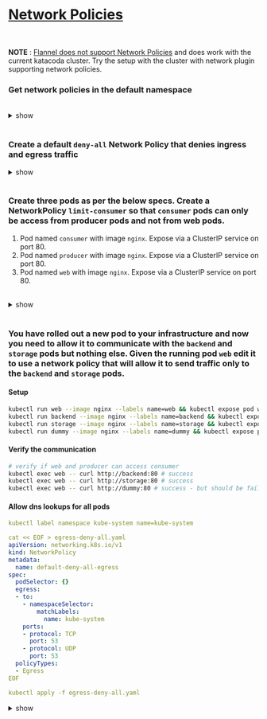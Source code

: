 # [Network Policies](https://kubernetes.io/docs/concepts/services-networking/network-policies/)

<br />

**NOTE** : [Flannel does not support Network Policies](https://github.com/flannel-io/flannel/issues/558) and does work with the current katacoda cluster. Try the setup with the cluster with network plugin supporting network policies.

### Get network policies in the default namespace

<br />

<details><summary>show</summary><p>

```bash
kubectl get networkpolicy
``` 

</p></details>

<br />

### Create a default `deny-all` Network Policy that denies ingress and egress traffic 

<details><summary>show</summary><p>

```bash
cat << EOF > deny-all.yaml
kind: NetworkPolicy
apiVersion: networking.k8s.io/v1
metadata:
  name: deny-all
spec:
  podSelector: {}
  policyTypes:
  - Ingress
  - Egress
  ingress: # deny all ingress
  - {}
  egress: # deny all egress
  - {}
EOF

kubectl apply -f limit-consumer.yaml
``` 

</p></details>

<br />

### Create three pods as per the below specs. Create a NetworkPolicy `limit-consumer` so that `consumer` pods can only be access from producer pods and not from web pods.
1. Pod named `consumer` with image `nginx`. Expose via a ClusterIP service on port 80.
2. Pod named `producer` with image `nginx`. Expose via a ClusterIP service on port 80.
3. Pod named `web` with image `nginx`. Expose via a ClusterIP service on port 80.

<br />

<details><summary>show</summary><p>

#### Create the pods and expose as service

```bash
kubectl run consumer --image=nginx && kubectl expose pod consumer --port=80
kubectl run producer --image=nginx && kubectl expose pod producer --port=80
kubectl run web --image=nginx && kubectl expose pod web --port=80
```

#### Verify the communication

```bash
# verify if web and producer can access consumer
kubectl exec producer -- curl http://consumer:80 # success
kubectl exec web -- curl http://consumer:80 # success
```

#### Create and apply the network policy

```yaml
cat << EOF > limit-consumer.yaml
kind: NetworkPolicy
apiVersion: networking.k8s.io/v1
metadata:
  name: limit-consumer
spec:
  podSelector:
    matchLabels:
      run: consumer # selector for the pods
  policyTypes:
  - Ingress
  ingress: # allow ingress traffic only from producer pods
  - from:
    - podSelector: # from pods
        matchLabels: # with this label
          run: producer
EOF

kubectl apply -f limit-consumer.yaml
```

#### Verify the communication

```bash
# verify if web and producer can access consumer
kubectl exec producer -- curl http://consumer:80 # success
kubectl exec web -- curl http://consumer:80 # failure
```

```bash
# Cleanup 
kubectl delete pod web producer consumer --force
kubectl delete svc web producer consumer
rm limit-consumer.yaml
```

</p></details> 

<br />

### You have rolled out a new pod to your infrastructure and now you need to allow it to communicate with the `backend` and `storage` pods but nothing else. Given the running pod `web` edit it to use a network policy that will allow it to send traffic only to the `backend` and `storage` pods.

#### Setup

```bash
kubectl run web --image nginx --labels name=web && kubectl expose pod web --port 80
kubectl run backend --image nginx --labels name=backend && kubectl expose pod backend --port 80
kubectl run storage --image nginx --labels name=storage && kubectl expose pod storage --port 80
kubectl run dummy --image nginx --labels name=dummy && kubectl expose pod dummy --port 80
```

#### Verify the communication

```bash
# verify if web and producer can access consumer
kubectl exec web -- curl http://backend:80 # success
kubectl exec web -- curl http://storage:80 # success
kubectl exec web -- curl http://dummy:80 # success - but should be failure
```

#### Allow dns lookups for all pods

```yaml
kubectl label namespace kube-system name=kube-system

cat << EOF > egress-deny-all.yaml
apiVersion: networking.k8s.io/v1
kind: NetworkPolicy
metadata:
  name: default-deny-all-egress
spec:
  podSelector: {}
  egress:
  - to:
    - namespaceSelector:
        matchLabels:
          name: kube-system
    ports:
    - protocol: TCP
      port: 53
    - protocol: UDP
      port: 53
  policyTypes:
  - Egress
EOF

kubectl apply -f egress-deny-all.yaml
```

<details><summary>show</summary><p>

#### Create and apply the network policy

```yaml
cat << EOF > limit-web.yaml
kind: NetworkPolicy
apiVersion: networking.k8s.io/v1
metadata:
  name: limit-web
spec:
  podSelector:
    matchLabels:
      name: web # selector for the pods
  policyTypes:
  - Ingress
  - Egress
  ingress:
  - {}
  egress: # allow egress traffic only to backend & storage pods
  - to:
    - podSelector: # from pods
        matchLabels: # with backend label
          name: backend
    - podSelector: # from pods
        matchLabels: # with storage label
          name: storage
    ports:
    - protocol: TCP
      port: 80
EOF

kubectl apply -f limit-web.yaml
```

#### Verify the previous curl work. Create a dummy pod and verify it should not be able to reach the same.

```bash
# verify if web and producer can access consumer
kubectl exec web -- curl http://backend:80 # success
kubectl exec web -- curl http://storage:80 # success
kubectl exec web -- curl http://dummy:80 # failure
```

```bash
# Cleanup 
kubectl label namespace kube-system name-
kubectl delete networkpolicy default-deny-all-egress limit-web
kubectl delete pod web backend storage dummy --force
kubectl delete svc web backend storage dummy
rm limit-web.yaml egress-deny-all.yaml
```

</p></details>
